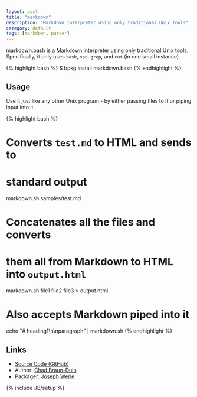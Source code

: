 ```yaml
---
layout: post
title: "markdown"
description: "Markdown interpreter using only traditional Unix tools"
category: default
tags: [markdown, parser]
---
```


markdown.bash is a Markdown interpreter using only traditional Unix tools. Specifically, it only uses `bash`, `sed`, `grep`, and `cut` (in one small instance).

{% highlight bash %}
$ bpkg install markdown.bash
{% endhighlight %}

## Usage

Use it just like any other Unix program - by either passing files to it or piping input into it.

{% highlight bash %}
# Converts `test.md` to HTML and sends to
# standard output
markdown.sh samples/test.md

# Concatenates all the files and converts
# them all from Markdown to HTML into `output.html`
markdown.sh file1 file2 file3 > output.html

# Also accepts Markdown piped into it
echo "# heading1\n\nparagraph" | markdown.sh
{% endhighlight %}

## Links

* [Source Code (GitHub)](https://github.com/bpkg/markdown.bash)
* Author: [Chad Braun-Duin](https://github.com/chadbraunduin)
* Packager: [Joseph Werle](https://github.com/jwerle)

{% include JB/setup %}
